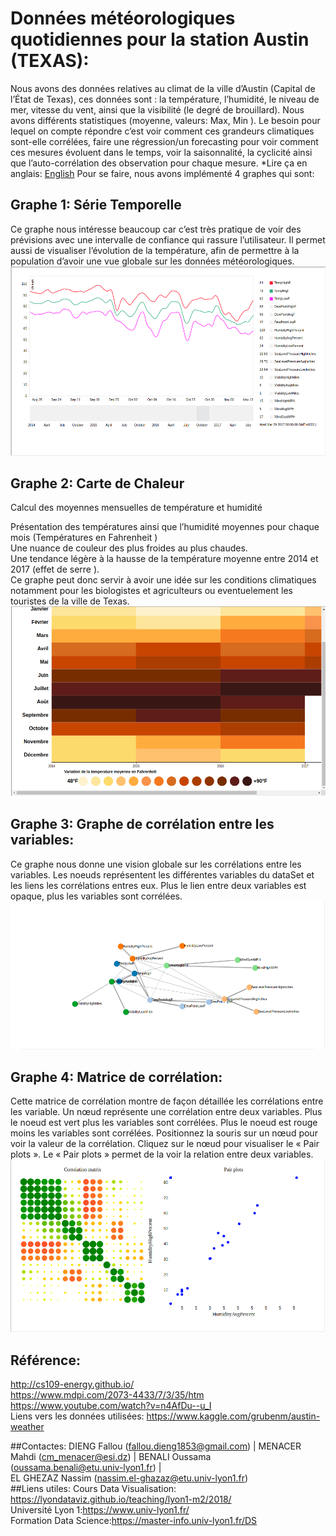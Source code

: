 # Données météorologiques quotidiennes pour la station Austin (TEXAS):
Nous avons des données relatives au climat de la ville d’Austin (Capital de l’État de Texas), ces données sont : la température, l’humidité, le niveau de mer, vitesse du vent, ainsi que la visibilité (le degré de brouillard). Nous avons différents statistiques (moyenne, valeurs: Max, Min ). Le besoin pour lequel on compte répondre c’est voir comment ces grandeurs climatiques sont-elle corrélées, faire une régression/un forecasting pour voir comment ces mesures évoluent dans le temps, voir la saisonnalité, la cyclicité ainsi que l’auto-corrélation des observation pour chaque mesure.
*Lire ça en anglais: [English](README.md)
Pour se faire, nous avons implémenté 4 graphes qui sont: 
## Graphe 1: Série Temporelle
Ce graphe nous intéresse beaucoup car c’est très pratique de voir des prévisions avec une intervalle de confiance qui rassure l’utilisateur. Il permet aussi de visualiser l’évolution de la température, afin de permettre à la population d’avoir une vue globale sur les données météorologiques.
[![Time series](css/time-serie.png "Time series")](css/time-serie.png "Time series")
## Graphe 2: Carte de Chaleur
Calcul des moyennes mensuelles de température et humidité

Présentation des températures ainsi que l’humidité moyennes pour chaque mois (Températures en Fahrenheit )<br/>
Une nuance de couleur des plus froides au plus chaudes.<br/>
Une tendance légère à la hausse de la température moyenne entre 2014 et 2017 (effet de serre ).<br/>
Ce graphe peut donc servir à avoir une idée sur les conditions climatiques notamment pour les biologistes et agriculteurs ou eventuelement les touristes de la ville de Texas.
[![Time series](css/map.png "Heat Map")](css/map.png  "Heat Map")
## Graphe 3: Graphe de corrélation entre les variables:
Ce graphe nous donne une vision globale sur les corrélations entre les variables. 
Les noeuds représentent les différentes variables du dataSet et les liens les corrélations entres eux.
Plus le lien entre deux variables est opaque, plus les variables sont corrélées.
[![Time series](css/correlation.png "Corrélation des variables")](css/correlation.png  "Corrélation des variables")
## Graphe 4: Matrice de corrélation:
Cette matrice de corrélation montre de façon détaillée les corrélations entre les variable.
Un nœud représente une corrélation entre deux variables.
Plus le noeud est vert plus les variables sont corrélées.
Plus le noeud est rouge moins les variables sont corrélées.
Positionnez la souris sur un nœud pour voir la valeur de la corrélation. Cliquez sur le nœud pour visualiser le « Pair plots ». 
Le « Pair plots » permet de la voir la relation entre deux variables. 
[![Time series](css/pair-plot.png "Corrélation et Paire plot")](css/pair-plot.png  "Corrélation et Paire plot")
## Référence:
http://cs109-energy.github.io/<br/>
https://www.mdpi.com/2073-4433/7/3/35/htm<br/>
https://www.youtube.com/watch?v=n4AfDu--u_I<br/>
Liens vers les données utilisées: https://www.kaggle.com/grubenm/austin-weather<br/>

##Contactes:
DIENG Fallou (fallou.dieng1853@gmail.com)  | MENACER Mahdi (cm_menacer@esi.dz) | BENALI Oussama (oussama.benali@etu.univ-lyon1.fr) | <br/> EL GHEZAZ Nassim (nassim.el-ghazaz@etu.univ-lyon1.fr)
<br/>
##Liens utiles:
Cours Data Visualisation: https://lyondataviz.github.io/teaching/lyon1-m2/2018/</a> 
<br/>
Université Lyon 1:https://www.univ-lyon1.fr/ 
<br/>  Formation Data Science:https://master-info.univ-lyon1.fr/DS</a> 
